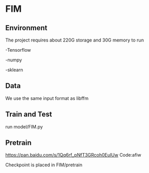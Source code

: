 # FIM

## Environment
The project requires about 220G storage and 30G memory to run  

   -Tensorflow  

   -numpy  

   -sklearn
## Data
We use the same input format as libffm
## Train and Test
run model/FIM.py
## Pretrain
https://pan.baidu.com/s/1Qq6rf_pNfT3GRcoh0EuIUw Code:afiw

Checkpoint is placed in FIM/pretrain
